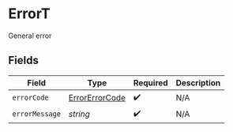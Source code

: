 # ErrorT

General error


## Fields

| Field                                                   | Type                                                    | Required                                                | Description                                             |
| ------------------------------------------------------- | ------------------------------------------------------- | ------------------------------------------------------- | ------------------------------------------------------- |
| `errorCode`                                             | [ErrorErrorCode](../../models/shared/errorerrorcode.md) | :heavy_check_mark:                                      | N/A                                                     |
| `errorMessage`                                          | *string*                                                | :heavy_check_mark:                                      | N/A                                                     |